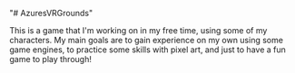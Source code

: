 "# AzuresVRGrounds" 

This is a game that I'm working on in my free time, using some of my characters. My main goals are to gain experience on my own using some game engines, to practice some skills with pixel art, and just to have a fun game to play through!